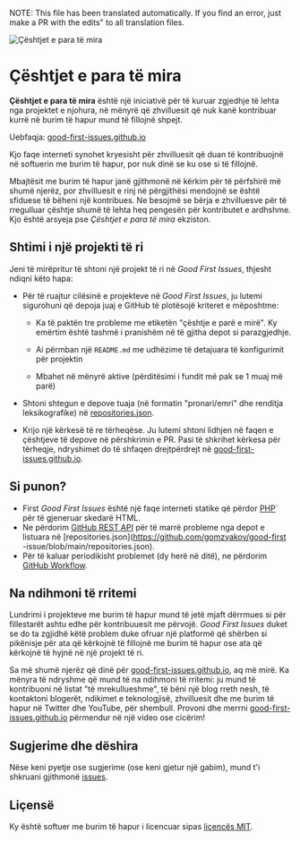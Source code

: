 NOTE: This file has been translated automatically. If you find an error, just make a PR with the edits" to all translation files.

![Çështjet e para të mira](../assets/github/social-preview.png)

# Çështjet e para të mira

**Çështjet e para të mira** është një iniciativë për të kuruar zgjedhje të lehta nga projektet e njohura, në mënyrë që zhvilluesit që nuk kanë kontribuar kurrë në burim të hapur mund të fillojnë shpejt.

Uebfaqja: [good-first-issues.github.io](https://good-first-issues.github.io)

Kjo faqe interneti synohet kryesisht për zhvilluesit që duan të kontribuojnë në softuerin me burim të hapur, por nuk dinë se ku ose si të fillojnë.

Mbajtësit me burim të hapur janë gjithmonë në kërkim për të përfshirë më shumë njerëz, por zhvilluesit e rinj në përgjithësi mendojnë se është sfiduese të bëheni një kontribues. Ne besojmë se bërja e zhvilluesve për të rregulluar çështje shumë të lehta heq pengesën për kontributet e ardhshme. Kjo është arsyeja pse *Çështjet e para të mira* ekziston.

## Shtimi i një projekti të ri

Jeni të mirëpritur të shtoni një projekt të ri në *Good First Issues*, thjesht ndiqni këto hapa:

- Për të ruajtur cilësinë e projekteve në *Good First Issues*, ju lutemi sigurohuni që depoja juaj e GitHub të plotësojë kriteret e mëposhtme:

     - Ka të paktën tre probleme me etiketën "çështje e parë e mirë". Ky emërtim është tashmë i pranishëm në të gjitha depot si parazgjedhje.

     - Ai përmban një `README.md` me udhëzime të detajuara të konfigurimit për projektin

     - Mbahet në mënyrë aktive (përditësimi i fundit më pak se 1 muaj më parë)

- Shtoni shtegun e depove tuaja (në formatin "pronari/emri" dhe renditja leksikografike) në [repositories.json](https://github.com/gomzyakov/good-first-issue/blob/main/repositories.json).

- Krijo një kërkesë të re tërheqëse. Ju lutemi shtoni lidhjen në faqen e çështjeve të depove në përshkrimin e PR. Pasi të shkrihet kërkesa për tërheqje, ndryshimet do të shfaqen drejtpërdrejt në [good-first-issues.github.io](https://good-first-issues.github.io).

## Si punon?

- First *Good First Issues* është një faqe interneti statike që përdor [PHP](https://www.php.net)` për të gjeneruar skedarë HTML.
- Ne përdorim [GitHub REST API](https://docs.github.com/en/rest) për të marrë probleme nga depot e listuara në [repositories.json](https://github.com/gomzyakov/good-first -issue/blob/main/repositories.json).
- Për të kaluar periodikisht problemet (dy herë në ditë), ne përdorim [GitHub Workflow](https://docs.github.com/en/actions/using-workflows).

## Na ndihmoni të rritemi

Lundrimi i projekteve me burim të hapur mund të jetë mjaft dërrmues si për fillestarët ashtu edhe për kontribuuesit me përvojë. *Good First Issues* duket se do ta zgjidhë këtë problem duke ofruar një platformë që shërben si pikënisje për ata që kërkojnë të fillojnë me burim të hapur ose ata që kërkojnë të hyjnë në një projekt të ri.

Sa më shumë njerëz që dinë për [good-first-issues.github.io](https://good-first-issues.github.io), aq më mirë. Ka mënyra të ndryshme që mund të na ndihmoni të rritemi: ju mund të kontribuoni në listat "të mrekullueshme", të bëni një blog rreth nesh, të kontaktoni blogerët, ndikimet e teknologjisë, zhvilluesit dhe me burim të hapur në Twitter dhe YouTube, për shembull. Provoni dhe merrni [good-first-issues.github.io](https://good-first-issues.github.io) përmendur në një video ose cicërim!

## Sugjerime dhe dëshira

Nëse keni pyetje ose sugjerime (ose keni gjetur një gabim), mund t'i shkruani gjithmonë [issues](https://github.com/good-first-issues/good-first-issues.github.io/issues).

## Liçensë

Ky është softuer me burim të hapur i licencuar sipas [licencës MIT](https://github.com/good-first-issues/good-first-issues.github.io/blob/main/LICENSE).
